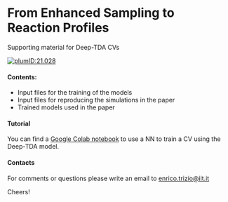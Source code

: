 # From Enhanced Sampling to Reaction Profiles
Supporting material for Deep-TDA CVs

[![plumID:21.028](https://www.plumed-nest.org/eggs/21/028/badge.svg)](https://www.plumed-nest.org/eggs/21/028/)


#### Contents:
  - Input files for the training of the models
  - Input files for reproducing the simulations in the paper
  - Trained models used in the paper

#### Tutorial
You can find a [Google Colab notebook](https://colab.research.google.com/drive/1TO7bAkmIznsdfea2i5NXfNtytJrnkkIt?usp=sharing) to use a NN to train a CV using the Deep-TDA model.


#### Contacts
For comments or questions please write an email to enrico.trizio@iit.it

Cheers!
